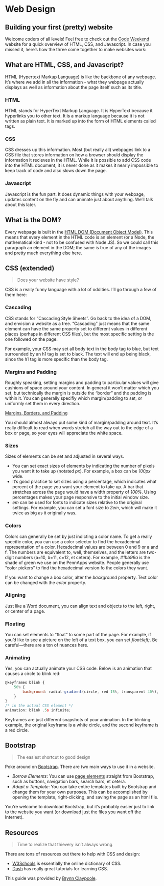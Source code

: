 # Web Design

## Building your first (pretty) website

Welcome coders of all levels! Feel free to check out the [Code Weekend](http://mentoring.pennapps.com/guide/dinphil.github.io/code-weekend) website for a quick overview of HTML, CSS, and Javascript. In case you missed it, here’s how the three come together to make websites work:

## What are HTML, CSS, and Javascript?

HTML (Hypertext Markup Language) is like the backbone of any webpage. It’s where we add in all the information - what they webpage actually displays as well as information about the page itself such as its title.

### HTML

HTML stands for HyperText Markup Language. It is HyperText because it hyperlinks you to other text. It is a markup language because it is not written as plain text. It is marked up into the form of HTML elements called tags.

### CSS

CSS dresses up this information. Most (but really all) webpages link to a CSS file that stores information on how a browser should display the information it recieves in the HTML. While it is possible to add CSS code into the HTML document, it is never done as it makes it nearly impossible to keep track of code and also slows down the page.

### Javascript

Javascript is the fun part. It does dynamic things with your webpage, updates content on the fly and can animate just about anything. We’ll talk about this later.

## What is the DOM?

Every webpage is built in the [HTML DOM (Document Object Model)](http://courses.cs.washington.edu/courses/cse190m/07sp/lectures/slides/images/dom_tree.gif). This means that every element in the HTML code is an element (or a Node, the mathematical kind - not to be confused with Node.JS). So we could call this paragraph an element in the DOM; the same is true of any of the images and pretty much everything else here.

## CSS (extended)

> Does your website have style?

CSS is a really funny language with a lot of oddities. I’ll go through a few of them here:

### Cascading

CSS stands for “Cascading Style Sheets”. Go back to the idea of a DOM, and envision a website as a tree. “Cascading” just means that the same element can have the same property set to different values in different places (perhaps in different CSS files), but the most specific setting is the one followed on the page.

For example, your CSS may set all body text in the body tag to blue, but text surrounded by an h1 tag is set to black. The text will end up being black, since the h1 tag is more specific than the body tag.

### Margins and Padding

Roughly speaking, setting margins and padding to particular values will give cushions of space around your content. In general it won’t matter which you set, but technically the margin is outside the “border” and the padding is within it. You can generally specifiy which margin/padding to set, or uniformly set them in every direction.

[Margins, Borders, and Padding](https://i.stack.imgur.com/PeSIJ.gif)

You should almost always put some kind of margin/padding around text. It’s really difficult to read when words stretch all the way out to the edge of a box or page, so your eyes will appreciate the white space.

### Sizes

Sizes of elements can be set and adjusted in several ways.

- You can set exact sizes of elements by indicating the number of pixels you want it to take up (notated *px*). For example, a box can be *100px* wide.
- It’s good practice to set sizes using a percentage, which indicates what percent of the page you want your element to take up. A bar that stretches across the page would have a width property of *100%*. Using percentages makes your page responsive to the initial window size.
- *em* can be used for fonts to indicate sizes relative to the original settings. For example, you can set a font size to *2em*, which will make it twice as big as it originally was.

### Colors

Colors can generally be set by just indicting a color name. To get a really specific color, you can use a color selector to find the hexadecimal representation of a color. Hexadecimal values are between 0 and 9 or a and f. The numbers are equivalent to, well, themselves, and the letters are two-digit numbers (a=10, b=11, c=12, et cetera). For example, *#1bb99a* is the shade of green we use on the PennApps website. People generally use “color pickers” to find the hexadecimal version fo the colors they want.

If you want to change a box color, alter the *background* property. Text color can be changed with the *color* property.

### Aligning

Just like a Word document, you can align text and objects to the left, right, or center of a page.

### Floating

You can set elements to “float” to some part of the page. For example, if you’d like to see a picture on the left of a text box, you can set *float:left;*. Be careful—there are a ton of nuances here.

### Animating

Yes, you can actually animate your CSS code. Below is an animation that causes a circle to blink red:

```jsx
@keyframes blink {
	50% {
		background: radial-gradient(circle, red 15%, transparent 40%), #cc5;
	}
}
/* in the actual CSS element */
animation: blink .5s infinite;
```

Keyframes are just different snapshots of your animation. In the blinking example, the original keyframe is a white circle, and the second keyframe is a red circle.

## Bootstrap

> The easiest shortcut to good design

Poke around on [Bootstrap](https://getbootstrap.com/). There are two main ways to use it in a website.

- *Borrow Elements*: You can use [page elements](https://getbootstrap.com/components/) straight from Bootstrap, such as buttons, navigation bars, search bars, et cetera.
- *Adapt a Template*: You can take entire templates built by Bootstrap and change them for your own purposes. This can be accomplished by opening the template, right-clicking, and saving the page as an html file.

You’re welcome to download Bootstrap, but it’s probably easier just to link to the website you want (or download just the files you want off the Internet).

## Resources

> Time to realize that thievery isn’t always wrong.

There are tons of resources out there to help with CSS and design:

- [W3Schools](https://www.w3schools.com/) is essentially the online dictionary of CSS.
- [Dash](https://dash.generalassemb.ly/) has really great tutorials for learning CSS.

This guide was provided by [Brynn Claypoole](https://github.com/bclay/).